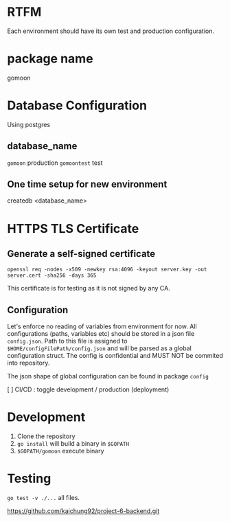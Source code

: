 # RTFM

Each environment should have its own test and production configuration.

# package name

gomoon

# Database Configuration

Using postgres

## database_name

`gomoon` production
`gomoontest` test

## One time setup for new environment

createdb <database_name>

# HTTPS TLS Certificate

## Generate a self-signed certificate

`openssl req -nodes -x509 -newkey rsa:4096 -keyout server.key -out server.cert -sha256 -days 365`

This certificate is for testing as it is not signed by any CA.

## Configuration

Let's enforce no reading of variables from environment for now. All configurations (paths, variables etc) should be stored in a json file `config.json`. Path to this file is assigned to `$HOME/configFilePath/config.json` and will be parsed as a global configuration struct. The config is confidential and MUST NOT be commited into repository.

The json shape of global configuration can be found in package `config`

[ ] CI/CD : toggle development / production (deployment)

# Development

1. Clone the repository
2. `go install` will build a binary in `$GOPATH`
3. `$GOPATH/gomoon` execute binary

# Testing

`go test -v ./...` all files.

https://github.com/kaichung92/project-6-backend.git
